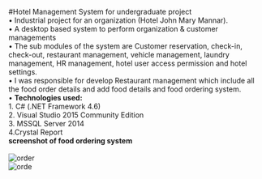 ﻿
#Hotel Management System  for undergraduate project<br />
      •	Industrial project for an organization (Hotel John Mary Mannar). <br />
      •	A desktop based system to perform organization & customer managements <br /> 
      •	The sub modules of the system are Customer reservation, check-in, check-out, restaurant management, vehicle management, laundry management, HR management, hotel user access permission and hotel settings.<br /> 
      • I was responsible for develop Restaurant management which include all the food order details and add food details and food ordering system.<br />
      • **Technologies used:**<br />
        1. C# (.NET Framework 4.6)<br />
        2. Visual Studio 2015 Community Edition<br />
        3. MSSQL Server 2014<br />
        4.Crystal Report<br />
	**screenshot of food ordering system**<br />  
	![order](https://user-images.githubusercontent.com/31558459/32350027-061e5ba6-c03f-11e7-8f90-b8c7b7ffa8fd.PNG)<br />
        ![orde](https://user-images.githubusercontent.com/31558459/32350064-20d2f2e0-c03f-11e7-93c8-7b35714b4800.PNG)


